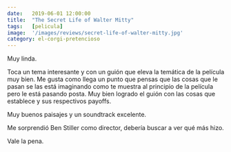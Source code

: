 ```yaml
---
date:   2019-06-01 12:00:00
title:  "The Secret Life of Walter Mitty"
tags:   [pelicula]
image:  '/images/reviews/secret-life-of-walter-mitty.jpg'
category: el-corgi-pretencioso
---
```

Muy linda.

Toca un tema interesante y con un guión que eleva la temática de la película muy bien. Me gusta como llega un punto que pensas que las cosas que le pasan se las está imaginando como te muestra al principio de la película pero le está pasando posta. Muy bien logrado el guión con las cosas que establece y sus respectivos payoffs.

Muy buenos paisajes y un soundtrack excelente.

Me sorprendió Ben Stiller como director, debería buscar a ver qué más hizo.

Vale la pena.